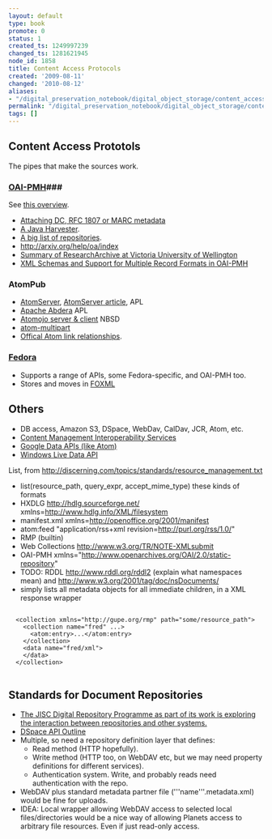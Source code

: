 ```yaml
---
layout: default
type: book
promote: 0
status: 1
created_ts: 1249997239
changed_ts: 1281621945
node_id: 1858
title: Content Access Protocols
created: '2009-08-11'
changed: '2010-08-12'
aliases:
- "/digital_preservation_notebook/digital_object_storage/content_access_protocols/"
permalink: "/digital_preservation_notebook/digital_object_storage/content_access_protocols/"
tags: []
---
```

## Content Access Prototols

The pipes that make the sources work.

### [OAI-PMH](http://www.openarchives.org/OAI/openarchivesprotocol.html)###

See [this overview](http://xml.coverpages.org/oams.html).

 * [Attaching DC, RFC 1807 or MARC metadata](http://www.openarchives.org/OAI/1.0/openarchivesprotocol.htm#appendix%201)
 * [A Java Harvester](http://www.oclc.org/research/software/oai/harvester2.htm).
 * [A big list of repositories](http://gita.grainger.uiuc.edu/registry/).
 * <http://arxiv.org/help/oa/index>
 * [Summary of ResearchArchive at Victoria University of Wellington](http://gita.grainger.uiuc.edu/registry/details.asp?id=2208)
 * [XML Schemas and Support for Multiple Record Formats in OAI-PMH](http://www.oaforum.org/tutorial/english/page5.htm)

### AtomPub ###

 * [AtomServer](http://atomserver.codehaus.org/index.html), [AtomServer article](http://www.infoq.com/articles/atomserver), APL
 * [Apache Abdera](http://incubator.apache.org/abdera/) APL
 * [Atomojo server & client](http://code.google.com/p/atomojo/) NBSD
 * [atom-multipart](http://www.tbray.org/ongoing/When/200x/2008/07/07/Atom)
 * [Offical Atom link relationships](http://www.iana.org/assignments/link-relations.html).

### [Fedora](http://www.fedora.info/documentation/) ###

 * Supports a range of APIs, some Fedora-specific, and OAI-PMH too.
 * Stores and moves in [FOXML](http://www.fedora.info/download/2.2.1/userdocs/digitalobjects/introFOXML.html)

## Others ###

 * DB access, Amazon S3, DSpace, WebDav, CalDav, JCR, Atom, etc.
 * [Content Management Interoperability Services](http://en.wikipedia.org/wiki/Content_Management_Interoperability_Services)
 * [Google Data APIs (like Atom)](http://code.google.com/apis/gdata/)
 * [Windows Live Data API](https://dev.live.com/livedata/sdk/Default.aspx)

List, from
<http://discerning.com/topics/standards/resource_management.txt>

- list(resource_path, query_expr, accept_mime_type) these kinds of formats
- HXDLG http://hdlg.sourceforge.net/ xmlns=http://www.hdlg.info/XML/filesystem
- manifest.xml xmlns=http://openoffice.org/2001/manifest
- atom:feed "application/rss+xml revision=http://purl.org/rss/1.0/"
- RMP (builtin)
- Web Collections http://www.w3.org/TR/NOTE-XMLsubmit
- OAI-PMH xmlns="http://www.openarchives.org/OAI/2.0/static-repository"
- TODO: RDDL http://www.rddl.org/rddl2 (explain what namespaces mean) and http://www.w3.org/2001/tag/doc/nsDocuments/ 
- simply lists all metadata objects for all immediate children, in a XML response wrapper

<pre>
<code>
  &lt;collection xmlns="http://gupe.org/rmp" path="some/resource_path">
    &lt;collection name="fred" ...>
      &lt;atom:entry>...&lt;/atom:entry>
    &lt;/collection>
    &lt;data name="fred/xml">
    &lt;/data>
  &lt;/collection>
</code>
</pre>

Standards for Document Repositories
-----------------------------------
* [The JISC Digital Repository Programme as part of its work is exploring the interaction between repositories and other systems.](http://www.ukoln.ac.uk/repositories/digirep/index/Deposit_API)
* [DSpace API Outline](http://www.dlib.org/dlib/january03/smith/01smith.html)
* Multiple, so need a repository definition layer that defines:
  * Read method (HTTP hopefully).
  * Write method (HTTP too, on WebDAV etc, but we may need property definitions for different services).
  * Authentication system.  Write, and probably reads need authentication with the repo.
* WebDAV plus standard metadata partner file ('''name'''.metadata.xml) would be fine for uploads.
* IDEA: Local wrapper allowing WebDAV access to selected local files/directories would be a nice way of allowing Planets access to arbitrary file resources.  Even if just read-only access.
